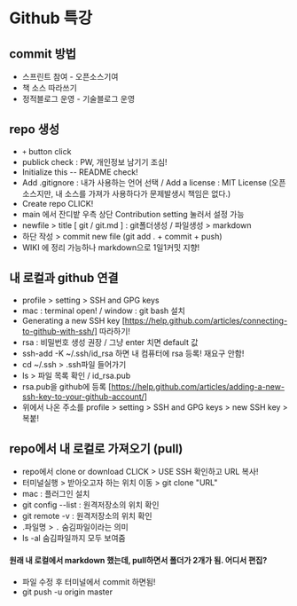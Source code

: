 # Github 특강

## commit 방법

- 스프린트 참여 - 오픈소스기여
- 책 소스 따라쓰기
- 정적블로그 운영 - 기술블로그 운영

## repo 생성
- `+` button click
- publick check : PW, 개인정보 남기기 조심!
- Initialize this -- README check!
- Add .gitignore : 내가 사용하는 언어 선택 / Add a license : MIT License (오픈소스지만, 내 소스를 가져가 사용하다가 문제발생시 책임은 없다.)
- Create repo CLICK!
- main 에서 잔디밭 우측 상단 Contribution setting 눌러서 설정 가능
- newfile > title [ git / git.md ]  : git폴더생성 / 파일생성 > markdown
- 하단 작성 > commit new file (git add . + commit + push)
- WIKI 에 정리 가능하나 markdown으로 1일1커밋 지향!

## 내 로컬과 github 연결
- profile > setting > SSH and GPG keys
- mac : terminal open! / window : git bash 설치
- Generating a new SSH key [https://help.github.com/articles/connecting-to-github-with-ssh/] 따라하기!
- rsa : 비밀번호 생성 권장 / 그냥 enter 치면 default 값
- ssh-add -K ~/.ssh/id_rsa 하면 내 컴퓨터에 rsa 등록! 재요구 안함! 
- cd ~/.ssh > .ssh파일 들어가기
- ls > 파일 목록 확인 / id_rsa.pub
- rsa.pub을 github에 등록 [https://help.github.com/articles/adding-a-new-ssh-key-to-your-github-account/]
- 위에서 나온 주소를 profile > setting > SSH and GPG keys > new SSH key > 복붙!

## repo에서 내 로컬로 가져오기 (pull)
- repo에서 clone or download CLICK > USE SSH 확인하고 URL 복사!
- 터미널실행 > 받아오고자 하는 위치 이동 > git clone "URL"
- mac : 플러그인 설치 
- git config --list : 원격저장소의 위치 확인
- git remote -v : 원격저장소의 위치 확인
- .파일명 > `.` 숨김파일이라는 의미
- ls -al 숨김파일까지 모두 보여줌
#### 원래 내 로컬에서 markdown 했는데, pull하면서 폴더가 2개가 됨. 어디서 편집?
- 파일 수정 후 터미널에서 commit 하면됨!
- git push -u origin master